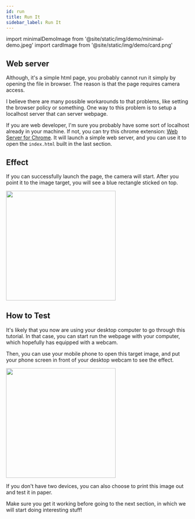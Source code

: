 ```yaml
---
id: run
title: Run It 
sidebar_label: Run It
---
```


import minimalDemoImage from '@site/static/img/demo/minimal-demo.jpeg'
import cardImage from '@site/static/img/demo/card.png'

## Web server

Although, it's a simple html page, you probably cannot run it simply by opening the file in browser. The reason is that the page requires camera access.

I believe there are many possible workarounds to that problems, like setting the browser policy or something. One way to this problem is to setup a localhost server that can server webpage.

If you are web developer, I'm sure you probably have some sort of localhost already in your machine. If not, you can try this chrome extension: <a href="https://chrome.google.com/webstore/detail/web-server-for-chrome/ofhbbkphhbklhfoeikjpcbhemlocgigb" target="_blank">Web Server for Chrome</a>. It will launch a simple web server, and you can use it to open the `index.html` built in the last section.

## Effect 
If you can successfully launch the page, the camera will start. After you point it to the image target, you will see a blue rectangle sticked on top.

<img src={minimalDemoImage} width="300" />

## How to Test

It's likely that you now are using your desktop computer to go through this tutorial. In that case, you can start run the webpage with your computer, which hopefully has equipped with a webcam.

Then, you can use your mobile phone to open this target image, and put your phone screen in front of your desktop webcam to see the effect.

<img src={cardImage} width="300" />

If you don't have two devices, you can also choose to print this image out and test it in paper.


Make sure you get it working before going to the next section, in which we will start doing interesting stuff!
